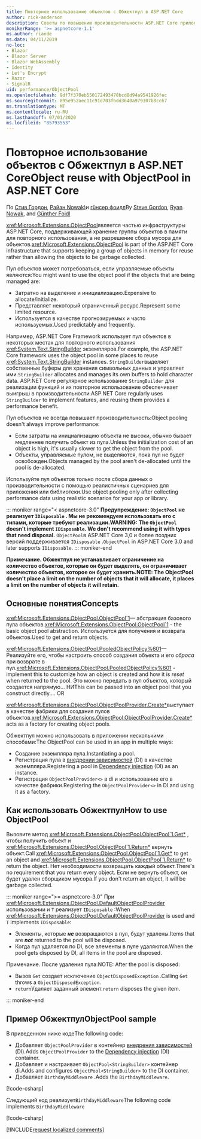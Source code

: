 ```yaml
---
title: Повторное использование объектов с Обжектпул в ASP.NET Core
author: rick-anderson
description: Советы по повышению производительности ASP.NET Core приложений с помощью Обжектпул.
monikerRange: '>= aspnetcore-1.1'
ms.author: riande
ms.date: 04/11/2019
no-loc:
- Blazor
- Blazor Server
- Blazor WebAssembly
- Identity
- Let's Encrypt
- Razor
- SignalR
uid: performance/ObjectPool
ms.openlocfilehash: 9df7f370eb550172493478bcd8d94a9541926fec
ms.sourcegitcommit: 895e952aec11c91d703fbdd3640a979307b8cc67
ms.translationtype: MT
ms.contentlocale: ru-RU
ms.lasthandoff: 07/01/2020
ms.locfileid: "85793553"
---
```

# <a name="object-reuse-with-objectpool-in-aspnet-core"></a><span data-ttu-id="24013-103">Повторное использование объектов с Обжектпул в ASP.NET Core</span><span class="sxs-lookup"><span data-stu-id="24013-103">Object reuse with ObjectPool in ASP.NET Core</span></span>

<span data-ttu-id="24013-104">По [Стив Гордон](https://twitter.com/stevejgordon), [Райан Nowak)](https://github.com/rynowak)и [гüнсер фоидл](https://github.com/gfoidl)</span><span class="sxs-lookup"><span data-stu-id="24013-104">By [Steve Gordon](https://twitter.com/stevejgordon), [Ryan Nowak](https://github.com/rynowak), and [Günther Foidl](https://github.com/gfoidl)</span></span>

<span data-ttu-id="24013-105"><xref:Microsoft.Extensions.ObjectPool>является частью инфраструктуры ASP.NET Core, поддерживающей хранение группы объектов в памяти для повторного использования, а не разрешение сбора мусора для объектов.</span><span class="sxs-lookup"><span data-stu-id="24013-105"><xref:Microsoft.Extensions.ObjectPool> is part of the ASP.NET Core infrastructure that supports keeping a group of objects in memory for reuse rather than allowing the objects to be garbage collected.</span></span>

<span data-ttu-id="24013-106">Пул объектов может потребоваться, если управляемые объекты являются:</span><span class="sxs-lookup"><span data-stu-id="24013-106">You might want to use the object pool if the objects that are being managed are:</span></span>

- <span data-ttu-id="24013-107">Затратно на выделение и инициализацию.</span><span class="sxs-lookup"><span data-stu-id="24013-107">Expensive to allocate/initialize.</span></span>
- <span data-ttu-id="24013-108">Представляет некоторый ограниченный ресурс.</span><span class="sxs-lookup"><span data-stu-id="24013-108">Represent some limited resource.</span></span>
- <span data-ttu-id="24013-109">Используется в качестве прогнозируемых и часто используемых.</span><span class="sxs-lookup"><span data-stu-id="24013-109">Used predictably and frequently.</span></span>

<span data-ttu-id="24013-110">Например, ASP.NET Core Framework использует пул объектов в некоторых местах для повторного использования <xref:System.Text.StringBuilder> экземпляров.</span><span class="sxs-lookup"><span data-stu-id="24013-110">For example, the ASP.NET Core framework uses the object pool in some places to reuse <xref:System.Text.StringBuilder> instances.</span></span> <span data-ttu-id="24013-111">`StringBuilder`выделяет собственные буферы для хранения символьных данных и управляет ими.</span><span class="sxs-lookup"><span data-stu-id="24013-111">`StringBuilder` allocates and manages its own buffers to hold character data.</span></span> <span data-ttu-id="24013-112">ASP.NET Core регулярное использование `StringBuilder` для реализации функций и их повторное использование обеспечивает выигрыш в производительности.</span><span class="sxs-lookup"><span data-stu-id="24013-112">ASP.NET Core regularly uses `StringBuilder` to implement features, and reusing them provides a performance benefit.</span></span>

<span data-ttu-id="24013-113">Пул объектов не всегда повышает производительность:</span><span class="sxs-lookup"><span data-stu-id="24013-113">Object pooling doesn't always improve performance:</span></span>

- <span data-ttu-id="24013-114">Если затраты на инициализацию объекта не высоки, обычно бывает медленнее получить объект из пула.</span><span class="sxs-lookup"><span data-stu-id="24013-114">Unless the initialization cost of an object is high, it's usually slower to get the object from the pool.</span></span>
- <span data-ttu-id="24013-115">Объекты, управляемые пулом, не выделяются, пока пул не будет освобожден.</span><span class="sxs-lookup"><span data-stu-id="24013-115">Objects managed by the pool aren't de-allocated until the pool is de-allocated.</span></span>

<span data-ttu-id="24013-116">Используйте пул объектов только после сбора данных о производительности с помощью реалистичных сценариев для приложения или библиотеки.</span><span class="sxs-lookup"><span data-stu-id="24013-116">Use object pooling only after collecting performance data using realistic scenarios for your app or library.</span></span>

::: moniker range="< aspnetcore-3.0"
<span data-ttu-id="24013-117">**Предупреждение: `ObjectPool` не реализует `IDisposable` . Мы не рекомендуем использовать его с типами, которые требуют реализации.**</span><span class="sxs-lookup"><span data-stu-id="24013-117">**WARNING: The `ObjectPool` doesn't implement `IDisposable`. We don't recommend using it with types that need disposal.**</span></span> <span data-ttu-id="24013-118">`ObjectPool`в ASP.NET Core 3,0 и более поздних версий поддерживается `IDisposable` .</span><span class="sxs-lookup"><span data-stu-id="24013-118">`ObjectPool` in ASP.NET Core 3.0 and later supports `IDisposable`.</span></span>
::: moniker-end

<span data-ttu-id="24013-119">**Примечание. Обжектпул не устанавливает ограничение на количество объектов, которые он будет выделять, он ограничивает количество объектов, которое он будет хранить.**</span><span class="sxs-lookup"><span data-stu-id="24013-119">**NOTE: The ObjectPool doesn't place a limit on the number of objects that it will allocate, it places a limit on the number of objects it will retain.**</span></span>

## <a name="concepts"></a><span data-ttu-id="24013-120">Основные понятия</span><span class="sxs-lookup"><span data-stu-id="24013-120">Concepts</span></span>

<span data-ttu-id="24013-121"><xref:Microsoft.Extensions.ObjectPool.ObjectPool`1>— абстракция базового пула объектов.</span><span class="sxs-lookup"><span data-stu-id="24013-121"><xref:Microsoft.Extensions.ObjectPool.ObjectPool`1> - the basic object pool abstraction.</span></span> <span data-ttu-id="24013-122">Используется для получения и возврата объектов.</span><span class="sxs-lookup"><span data-stu-id="24013-122">Used to get and return objects.</span></span>

<span data-ttu-id="24013-123"><xref:Microsoft.Extensions.ObjectPool.PooledObjectPolicy%601>— Реализуйте его, чтобы настроить способ создания объекта и его *сброса* при возврате в пул.</span><span class="sxs-lookup"><span data-stu-id="24013-123"><xref:Microsoft.Extensions.ObjectPool.PooledObjectPolicy%601> - implement this to customize how an object is created and how it is *reset* when returned to the pool.</span></span> <span data-ttu-id="24013-124">Это можно передать в пул объектов, который создается напрямую... НИ</span><span class="sxs-lookup"><span data-stu-id="24013-124">This can be passed into an object pool that you construct directly.... OR</span></span>

<span data-ttu-id="24013-125"><xref:Microsoft.Extensions.ObjectPool.ObjectPoolProvider.Create*>выступает в качестве фабрики для создания пулов объектов.</span><span class="sxs-lookup"><span data-stu-id="24013-125"><xref:Microsoft.Extensions.ObjectPool.ObjectPoolProvider.Create*> acts as a factory for creating object pools.</span></span>
<!-- REview, there is no ObjectPoolProvider<T> -->

<span data-ttu-id="24013-126">Обжектпул можно использовать в приложении несколькими способами:</span><span class="sxs-lookup"><span data-stu-id="24013-126">The ObjectPool can be used in an app in multiple ways:</span></span>

* <span data-ttu-id="24013-127">Создание экземпляра пула.</span><span class="sxs-lookup"><span data-stu-id="24013-127">Instantiating a pool.</span></span>
* <span data-ttu-id="24013-128">Регистрация пула в [внедрении зависимостей](xref:fundamentals/dependency-injection) (DI) в качестве экземпляра.</span><span class="sxs-lookup"><span data-stu-id="24013-128">Registering a pool in [Dependency injection](xref:fundamentals/dependency-injection) (DI) as an instance.</span></span>
* <span data-ttu-id="24013-129">Регистрация `ObjectPoolProvider<>` в di и использование его в качестве фабрики.</span><span class="sxs-lookup"><span data-stu-id="24013-129">Registering the `ObjectPoolProvider<>` in DI and using it as a factory.</span></span>

## <a name="how-to-use-objectpool"></a><span data-ttu-id="24013-130">Как использовать Обжектпул</span><span class="sxs-lookup"><span data-stu-id="24013-130">How to use ObjectPool</span></span>

<span data-ttu-id="24013-131">Вызовите метод <xref:Microsoft.Extensions.ObjectPool.ObjectPool`1.Get*> , чтобы получить объект и <xref:Microsoft.Extensions.ObjectPool.ObjectPool`1.Return*> вернуть объект.</span><span class="sxs-lookup"><span data-stu-id="24013-131">Call <xref:Microsoft.Extensions.ObjectPool.ObjectPool`1.Get*> to get an object and <xref:Microsoft.Extensions.ObjectPool.ObjectPool`1.Return*> to return the object.</span></span>  <span data-ttu-id="24013-132">Нет необходимости возвращать каждый объект.</span><span class="sxs-lookup"><span data-stu-id="24013-132">There's no requirement that you return every object.</span></span> <span data-ttu-id="24013-133">Если не вернуть объект, он будет удален сборщиком мусора.</span><span class="sxs-lookup"><span data-stu-id="24013-133">If you don't return an object, it will be garbage collected.</span></span>

::: moniker range=">= aspnetcore-3.0"
<span data-ttu-id="24013-134">При <xref:Microsoft.Extensions.ObjectPool.DefaultObjectPoolProvider> использовании и `T` реализует `IDisposable` :</span><span class="sxs-lookup"><span data-stu-id="24013-134">When <xref:Microsoft.Extensions.ObjectPool.DefaultObjectPoolProvider> is used and `T` implements `IDisposable`:</span></span>

* <span data-ttu-id="24013-135">Элементы, которые ***не*** возвращаются в пул, будут удалены.</span><span class="sxs-lookup"><span data-stu-id="24013-135">Items that are ***not*** returned to the pool will be disposed.</span></span>
* <span data-ttu-id="24013-136">Когда пул удаляется по DI, все элементы в пуле удаляются.</span><span class="sxs-lookup"><span data-stu-id="24013-136">When the pool gets disposed by DI, all items in the pool are disposed.</span></span>

<span data-ttu-id="24013-137">Примечание. После удаления пула:</span><span class="sxs-lookup"><span data-stu-id="24013-137">NOTE: After the pool is disposed:</span></span>

* <span data-ttu-id="24013-138">Вызов `Get` создает исключение `ObjectDisposedException` .</span><span class="sxs-lookup"><span data-stu-id="24013-138">Calling `Get` throws a `ObjectDisposedException`.</span></span>
* <span data-ttu-id="24013-139">`return`Удаляет заданный элемент.</span><span class="sxs-lookup"><span data-stu-id="24013-139">`return` disposes the given item.</span></span>

::: moniker-end

## <a name="objectpool-sample"></a><span data-ttu-id="24013-140">Пример Обжектпул</span><span class="sxs-lookup"><span data-stu-id="24013-140">ObjectPool sample</span></span>

<span data-ttu-id="24013-141">В приведенном ниже коде</span><span class="sxs-lookup"><span data-stu-id="24013-141">The following code:</span></span>

* <span data-ttu-id="24013-142">Добавляет `ObjectPoolProvider` в контейнер [внедрения зависимостей](xref:fundamentals/dependency-injection) (DI).</span><span class="sxs-lookup"><span data-stu-id="24013-142">Adds `ObjectPoolProvider` to the [Dependency injection](xref:fundamentals/dependency-injection) (DI) container.</span></span>
* <span data-ttu-id="24013-143">Добавляет и настраивает `ObjectPool<StringBuilder>` контейнер di.</span><span class="sxs-lookup"><span data-stu-id="24013-143">Adds and configures `ObjectPool<StringBuilder>` to the DI container.</span></span>
* <span data-ttu-id="24013-144">Добавляет `BirthdayMiddleware` .</span><span class="sxs-lookup"><span data-stu-id="24013-144">Adds the `BirthdayMiddleware`.</span></span>

[!code-csharp[](ObjectPool/ObjectPoolSample/Startup.cs?name=snippet)]

<span data-ttu-id="24013-145">Следующий код реализует`BirthdayMiddleware`</span><span class="sxs-lookup"><span data-stu-id="24013-145">The following code implements `BirthdayMiddleware`</span></span>

[!code-csharp[](ObjectPool/ObjectPoolSample/BirthdayMiddleware.cs?name=snippet)]

[!INCLUDE[request localized comments](~/includes/code-comments-loc.md)]
